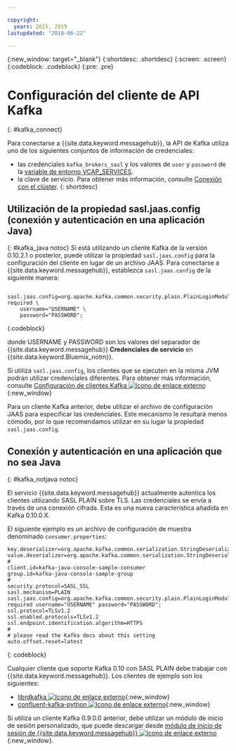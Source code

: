 ```yaml
---

copyright:
  years: 2015, 2019
lastupdated: "2018-06-22"

---
```


{:new_window: target="_blank"}
{:shortdesc: .shortdesc}
{:screen: .screen}
{:codeblock: .codeblock}
{:pre: .pre}

# Configuración del cliente de API Kafka
{: #kafka_connect}


Para conectarse a {{site.data.keyword.messagehub}}, la API de Kafka utiliza uno de los siguientes conjuntos de información de credenciales: 
* las credenciales <code>kafka_brokers_sasl</code> y los valores de <code>user</code> y <code>password</code> de la [variable de entorno VCAP_SERVICES](/docs/services/EventStreams/eventstreams127.html#vcap).
* la clave de servicio. Para obtener más información, consulte [Conexión con el clúster](/docs/services/EventStreams/eventstreams127.html#enterprise_connect).
{: shortdesc}

<!--17/10/17 - Karen: following info duplicated at messagehub104 -->
## Utilización de la propiedad sasl.jaas.config (conexión y autenticación en una aplicación Java)
{: #kafka_java notoc}
Si está utilizando un cliente Kafka de la versión 0.10.2.1 o posterior, puede utilizar la propiedad <code>sasl.jaas.config</code> para la configuración del cliente en lugar de un archivo JAAS. Para conectarse a {{site.data.keyword.messagehub}}, establezca <code>sasl.jaas.config</code> de la siguiente manera:
<pre>
<code>    sasl.jaas.config=org.apache.kafka.common.security.plain.PlainLoginModule required \
    username="USERNAME" \
    password="PASSWORD";</code>
</pre>
{:codeblock}

donde USERNAME y PASSWORD son los valores del separador de {{site.data.keyword.messagehub}} **Credenciales de servicio** en {{site.data.keyword.Bluemix_notm}}.

Si utiliza <code>sasl.jaas.config</code>, los clientes que se ejecuten en la misma JVM podrán utilizar credenciales diferentes. Para obtener más información, consulte [Configuración de clientes Kafka ![Icono de enlace externo](../../icons/launch-glyph.svg "Icono de enlace externo")](http://kafka.apache.org/documentation/#security_sasl_plain_clientconfig){:new_window}

Para un cliente Kafka anterior, debe utilizar el archivo de configuración JAAS para especificar las credenciales. Este mecanismo le resultará menos cómodo, por lo que recomendamos utilizar en su lugar la propiedad <code>sasl.jaas.config</code>.
## Conexión y autenticación en una aplicación que no sea Java
{: #kafka_notjava notoc}

El servicio {{site.data.keyword.messagehub}} actualmente autentica los clientes utilizando
SASL PLAIN sobre TLS. Las credenciales se envía a través de una conexión cifrada.
Esta es una nueva característica añadida en Kafka 0.10.0.X. 

El siguiente ejemplo es un archivo de configuración de muestra denominado <code>consumer.properties</code>:

```
key.deserializer=org.apache.kafka.common.serialization.StringDeserializer
value.deserializer=org.apache.kafka.common.serialization.StringDeserializer
#
client.id=kafka-java-console-sample-consumer
group.id=kafka-java-console-sample-group
#
security.protocol=SASL_SSL
sasl.mechanism=PLAIN
sasl.jaas.config=org.apache.kafka.common.security.plain.PlainLoginModule required username="USERNAME" password="PASSWORD";
ssl.protocol=TLSv1.2
ssl.enabled.protocols=TLSv1.2
ssl.endpoint.identification.algorithm=HTTPS
#
# please read the Kafka docs about this setting
auto.offset.reset=latest
```
{: codeblock}

Cualquier cliente que soporte Kafka 0.10 con SASL PLAIN debe trabajar con {{site.data.keyword.messagehub}}. Los clientes de ejemplo son los siguientes:

* [librdkafka ![Icono de enlace externo](../../icons/launch-glyph.svg "Icono de enlace externo")](https://github.com/edenhill/librdkafka/){:new_window} 
* [confluent-kafka-python ![Icono de enlace externo](../../icons/launch-glyph.svg "Icono de enlace externo")](https://github.com/confluentinc/confluent-kafka-python){:new_window} 

Si utiliza un cliente Kafka 0.9.0.0 anterior, debe utilizar un módulo de inicio de sesión personalizado, que puede
descargar desde [módulo de inicio de sesión de {{site.data.keyword.messagehub}} ![Icono de enlace externo](../../icons/launch-glyph.svg "Icono de enlace externo")](https://github.com/ibm-messaging/event-streams-samples/tree/master/kafka-0.9/message-hub-login-library/messagehub.login-1.0.0.jar){:new_window}. 


